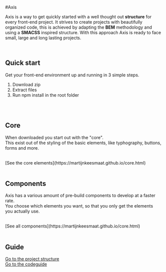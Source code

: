 #Axis

Axis is a way to get quickly started with a well thought out **structure** for every front-end project. It strives to create projects with beautifully organized code, this is achieved by adapting the **BEM** methodology and using a **SMACSS** inspired structure. With this approach Axis is ready to face small, large and long lasting projects.

<br>

## Quick start
Get your front-end environment up and running in 3 simple steps.

1. Download zip 
2. Extract files
3. Run npm install in the root folder

<br>
<br>

## Core 
When downloaded you start out with the "core". <br>
This exist out of the styling of the basic elements, like typhography, buttons, forms and more.

<br>
[See the core elements](https://martijnkeesmaat.github.io/core.html)

<br>
<br>


## Components
Axis has a various amount of pre-build components to develop at a faster rate. <br>
You choose which elements you want, so that you only get the elements you actually use.

<br>
[See all components](https://martijnkeesmaat.github.io/core.html)

<br>
<br>



## Guide

[Go to the project structure](https://github.com/MartijnKeesmaat/Axis/wiki/Project-structure)
<br>
[Go to the codeguide](https://github.com/MartijnKeesmaat/Axis/wiki/Codeguide)




<br>
<br>

